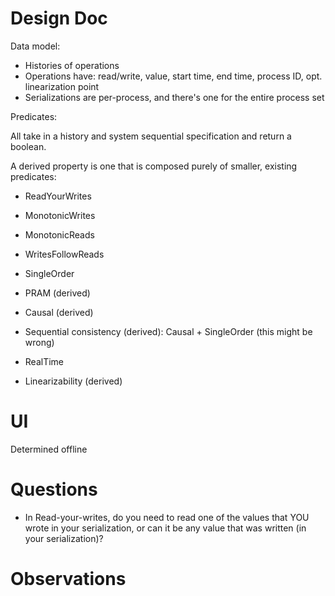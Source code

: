 # Design Doc

Data model:

-   Histories of operations
-   Operations have: read/write, value, start time, end time, process ID, opt. linearization point
-   Serializations are per-process, and there's one for the entire process set

Predicates:

All take in a history and system sequential specification and return a boolean.

A derived property is one that is composed purely of smaller, existing predicates:

-   ReadYourWrites
-   MonotonicWrites
-   MonotonicReads
-   WritesFollowReads

-   SingleOrder

-   PRAM (derived)
-   Causal (derived)

-   Sequential consistency (derived): Causal + SingleOrder (this might be wrong)

-   RealTime

-   Linearizability (derived)

# UI

Determined offline

# Questions

-   In Read-your-writes, do you need to read one of the values that YOU wrote in your serialization,
    or can it be any value that was written (in your serialization)?

# Observations
